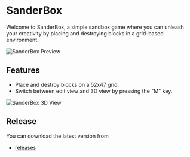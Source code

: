 # SanderBox

Welcome to SanderBox, a simple sandbox game where you can unleash your creativity by placing and destroying blocks in a grid-based environment.

![SanderBox Preview](https://github.com/Saltzus/SanderBox/assets/99826354/fb7b8791-0174-441a-97a6-b2c740c160df)

## Features

- Place and destroy blocks on a 52x47 grid.
- Switch between edit view and 3D view by pressing the "M" key.

![SanderBox 3D View](https://github.com/Saltzus/SanderBox/assets/99826354/92adae60-44dd-44e1-b5af-ea947b5bb4f1)

## Release
You can download the latest version from 
- [releases](https://github.com/Saltzus/SanderBox/releases)
